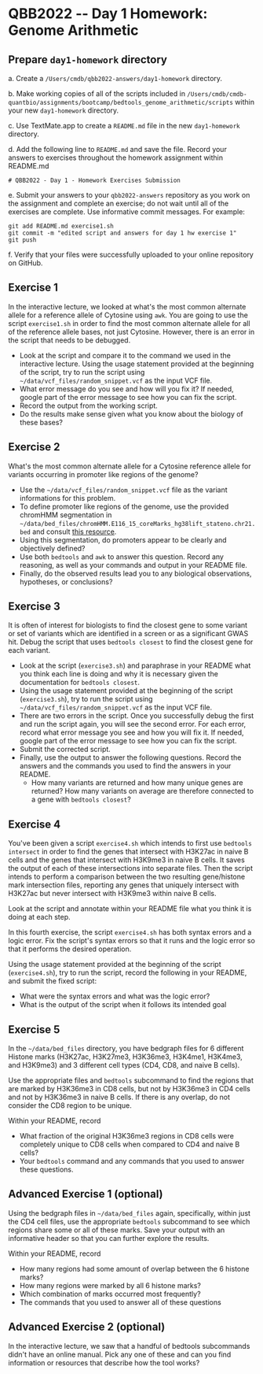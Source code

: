 # QBB2022 -- Day 1 Homework: Genome Arithmetic

## Prepare `day1-homework` directory

a. Create a `/Users/cmdb/qbb2022-answers/day1-homework` directory.

b. Make working copies of all of the scripts included in `/Users/cmdb/cmdb-quantbio/assignments/bootcamp/bedtools_genome_arithmetic/scripts` within your new `day1-homework` directory.

c. Use TextMate.app to create a `README.md` file in the new `day1-homework` directory.

d. Add the following line to `README.md` and save the file. Record your answers to exercises throughout the homework assignment within README.md

```
# QBB2022 - Day 1 - Homework Exercises Submission
```
e. Submit your answers to your `qbb2022-answers` repository as you work on the assignment and complete an exercise; do not wait until all of the exercises are complete. Use informative commit messages. For example:

```
git add README.md exercise1.sh
git commit -m "edited script and answers for day 1 hw exercise 1"
git push
```
f. Verify that your files were successfully uploaded to your online repository on GitHub.  

## Exercise 1

In the interactive lecture, we looked at what's the most common alternate allele for a reference allele of Cytosine using `awk`. You are going to use the script `exercise1.sh` in order to find the most common alternate allele for all of the reference allele bases, not just Cytosine. However, there is an error in the script that needs to be debugged.

  * Look at the script and compare it to the command we used in the interactive lecture. Using the usage statement provided at the beginning of the script, try to run the script using `~/data/vcf_files/random_snippet.vcf` as the input VCF file.
  * What error message do you see and how will you fix it? If needed, google part of the error message to see how you can fix the script.
  * Record the output from the working script.
  * Do the results make sense given what you know about the biology of these bases?

## Exercise 2

What's the most common alternate allele for a Cytosine reference allele for variants occurring in promoter like regions of the genome?

  * Use the `~/data/vcf_files/random_snippet.vcf` file as the variant informations for this problem.
  * To define promoter like regions of the genome, use the provided chromHMM segmentation in `~/data/bed_files/chromHMM.E116_15_coreMarks_hg38lift_stateno.chr21.bed` and consult [this resource](https://egg2.wustl.edu/roadmap/web_portal/chr_state_learning.html#core_15state).
  * Using this segmentation, do promoters appear to be clearly and objectively defined?
  * Use both `bedtools` and `awk` to answer this question. Record any reasoning, as well as your commands and output in your README file.
  * Finally, do the observed results lead you to any biological observations, hypotheses, or conclusions?

## Exercise 3

It is often of interest for biologists to find the closest gene to some variant or set of variants which are identified in a screen or as a significant GWAS hit. Debug the script that uses `bedtools closest` to find the closest gene for each variant.  

  * Look at the script (`exercise3.sh`) and paraphrase in your README what you think each line is doing and why it is necessary given the documentation for `bedtools closest`.
  * Using the usage statement provided at the beginning of the script (`exercise3.sh`), try to run the script using `~/data/vcf_files/random_snippet.vcf` as the input VCF file.
  * There are two errors in the script. Once you successfully debug the first and run the script again, you will see the second error. For each error, record what error message you see and how you will fix it. If needed, google part of the error message to see how you can fix the script.
  * Submit the corrected script.
  * Finally, use the output to answer the following questions. Record the answers and the commands you used to find the answers in your README.
    * How many variants are returned and how many unique genes are returned? How many variants on average are therefore connected to a gene with `bedtools closest`?

## Exercise 4

You've been given a script `exercise4.sh` which intends to first use `bedtools intersect` in order to find the genes that intersect with H3K27ac in naive B cells and the genes that intersect with H3K9me3 in naive B cells. It saves the output of each of these intersections into separate files. Then the script intends to perform a comparison between the two resulting gene/histone mark intersection files, reporting any genes that uniquely intersect with H3K27ac but never intersect with H3K9me3 within naive B cells.

Look at the script and annotate within your README file what you think it is doing at each step.

In this fourth exercise, the script `exercise4.sh` has both syntax errors and a logic error. Fix the script's syntax errors so that it runs and the logic error so that it performs the desired operation.

Using the usage statement provided at the beginning of the script (`exercise4.sh`), try to run the script, record the following in your README, and submit the fixed script:

  * What were the syntax errors and what was the logic error?
  * What is the output of the script when it follows its intended goal

## Exercise 5

In the `~/data/bed_files` directory, you have bedgraph files for 6 different Histone marks (H3K27ac, H3K27me3, H3K36me3, H3K4me1, H3K4me3, and H3K9me3) and 3 different cell types (CD4, CD8, and naive B cells).

Use the appropriate files and `bedtools` subcommand to find the regions that are marked by H3K36me3 in CD8 cells, but not by H3K36me3 in CD4 cells and not by H3K36me3 in naive B cells. If there is any overlap, do not consider the CD8 region to be unique.

Within your README, record

  * What fraction of the original H3K36me3 regions in CD8 cells were completely unique to CD8 cells when compared to CD4 and naive B cells?
  * Your `bedtools` command and any commands that you used to answer these questions.


## Advanced Exercise 1 (optional)

Using the bedgraph files in `~/data/bed_files` again, specifically, within just the CD4 cell files, use the appropriate `bedtools` subcommand to see which regions share some or all of these marks. Save your output with an informative header so that you can further explore the results.

Within your README, record

  * How many regions had some amount of overlap between the 6 histone marks?
  * How many regions were marked by all 6 histone marks?
  * Which combination of marks occurred most frequently?
  * The commands that you used to answer all of these questions


## Advanced Exercise 2 (optional)

In the interactive lecture, we saw that a handful of bedtools subcommands didn't have an online manual. Pick any one of these and can you find information or resources that describe how the tool works?

<!--
## Advanced Exercise 3 (optional)

In the interactive lecture, we found the average inter-variant distance for biallelic variants on chromosome 21. Using that `awk` command as reference, build and use the appropriate input file to find the average inter-variant distance for biallelic variants on chromosome 21 which occur within human genes.
-->
